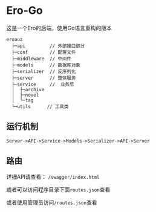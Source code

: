 # Ero-Go
这是一个Ero的后端，使用Go语言重构的版本
```
eroauz
  ├─api         // 外部接口部分
  ├─conf        // 配置文件
  ├─middleware  // 中间件
  ├─models      // 数据库对象
  ├─serializer  // 反序列化
  ├─server      // 整体服务
  ├─service     //  业务层
  │  ├─archive
  │  ├─novel
  │  └─tag
  └─utils      // 工具类
```

## 运行机制
`Server->API->Service->Models->Serializer->API->Server`

## 路由
详细API请查看： `/swagger/index.html`

或者可以访问程序目录下面`routes.json`查看

或者使用管理员访问`/routes.json`查看
  